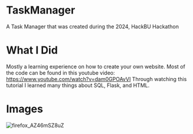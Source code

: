 # TaskManager
A Task Manager that was created during the 2024, HackBU Hackathon


# What I Did
Mostly a learning experience on how to create your own website.
Most of the code can be found in this youtube video: https://www.youtube.com/watch?v=dam0GPOAvVI
Through watching this tutorial I learned many things about SQL, Flask, and HTML.
# Images

![firefox_AZ46mSZ8uZ](https://github.com/BlakeAbr/TaskManager/assets/112440148/d50bc7af-59b3-4b46-86bc-29034b709daf)
